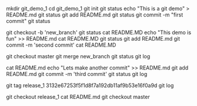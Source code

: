 mkdir git_demo_1
cd git_demo_1
git init
git status
echo "This is a git demo" > README.md
git status
git add README.md
git status
git commit -m "first commit"
git status

git checkout -b 'new_branch'
git status
cat README.MD
echo "This demo is fun" >> README.md
cat README.MD
git status
git add README.md
git commit -m 'second commit'
cat README.MD

git checkout master
git merge new_branch
git status
git log


 cat README.md 
 echo "Lets make another commit" >> README.md 
 git add README.md 
 git commit -m 'third commit'
 git status
 git log

git tag release_1 3132e67253f5f1d8f7a192db11af9b53e16f0a9d
git log

git checkout release_1
cat README.md
git checkout master


